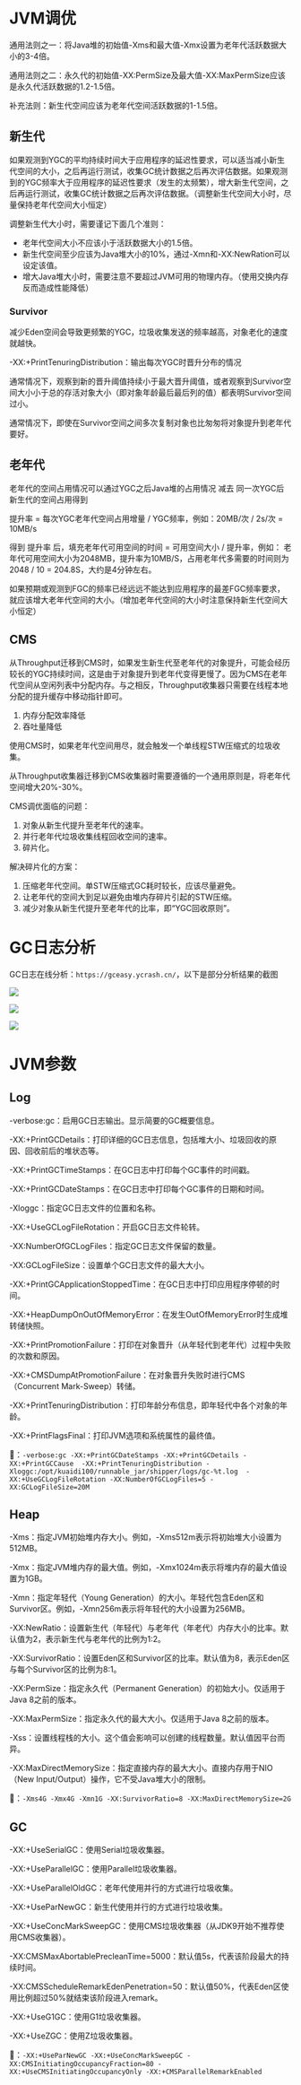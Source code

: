 # JVM调优
通用法则之一：将Java堆的初始值-Xms和最大值-Xmx设置为老年代活跃数据大小的3-4倍。

通用法则之二：永久代的初始值-XX:PermSize及最大值-XX:MaxPermSize应该是永久代活跃数据的1.2-1.5倍。

补充法则：新生代空间应该为老年代空间活跃数据的1-1.5倍。

## 新生代
如果观测到YGC的平均持续时间大于应用程序的延迟性要求，可以适当减小新生代空间的大小，之后再运行测试，收集GC统计数据之后再次评估数据。如果观测到的YGC频率大于应用程序的延迟性要求（发生的太频繁），增大新生代空间，之后再运行测试，收集GC统计数据之后再次评估数据。（调整新生代空间大小时，尽量保持老年代空间大小恒定）

调整新生代大小时，需要谨记下面几个准则：
- 老年代空间大小不应该小于活跃数据大小的1.5倍。
- 新生代空间至少应该为Java堆大小的10%，通过-Xmn和-XX:NewRation可以设定该值。
- 增大Java堆大小时，需要注意不要超过JVM可用的物理内存。（使用交换内存反而造成性能降低）

### Survivor
减少Eden空间会导致更频繁的YGC，垃圾收集发送的频率越高，对象老化的速度就越快。

-XX:+PrintTenuringDistribution：输出每次YGC时晋升分布的情况

通常情况下，观察到新的晋升阈值持续小于最大晋升阈值，或者观察到Survivor空间大小小于总的存活对象大小（即对象年龄最后最后列的值）都表明Survivor空间过小。

通常情况下，即使在Survivor空间之间多次复制对象也比匆匆将对象提升到老年代要好。

## 老年代
老年代的空间占用情况可以通过YGC之后Java堆的占用情况 减去 同一次YGC后新生代的空间占用得到

提升率 = 每次YGC老年代空间占用增量 / YGC频率，例如：20MB/次 / 2s/次 = 10MB/s

得到 提升率 后，填充老年代可用空间的时间 = 可用空间大小 / 提升率，例如：
老年代可用空间大小为2048MB，提升率为10MB/S，占用老年代多需要的时间则为 2048 / 10 = 204.8S，大约是4分钟左右。

如果预期或观测到FGC的频率已经远远不能达到应用程序的最差FGC频率要求，就应该增大老年代空间的大小。（增加老年代空间的大小时注意保持新生代空间大小恒定）

## CMS
从Throughput迁移到CMS时，如果发生新生代至老年代的对象提升，可能会经历较长的YGC持续时间，这是由于对象提升到老年代变得更慢了。因为CMS在老年代空间从空闲列表中分配内存。与之相反，Throughput收集器只需要在线程本地分配的提升缓存中移动指针即可。

1. 内存分配效率降低
2. 吞吐量降低

使用CMS时，如果老年代空间用尽，就会触发一个单线程STW压缩式的垃圾收集。

从Throughput收集器迁移到CMS收集器时需要遵循的一个通用原则是，将老年代空间增大20%-30%。

CMS调优面临的问题：
1. 对象从新生代提升至老年代的速率。
2. 并行老年代垃圾收集线程回收空间的速率。
3. 碎片化。

解决碎片化的方案：
1. 压缩老年代空间。单STW压缩式GC耗时较长，应该尽量避免。
2. 让老年代的空间大到足以避免由堆内存碎片引起的STW压缩。
3. 减少对象从新生代提升至老年代的比率，即“YGC回收原则”。

# GC日志分析
GC日志在线分析：`https://gceasy.ycrash.cn/`，以下是部分分析结果的截图

![](../jvm/../image/JVM/GCLogAnalysis1.jpg)

![](../jvm/../image/JVM/GCLogAnalysis2.jpg)

![](../jvm/../image/JVM/GCLogAnalysis3.jpg)

# JVM参数
## Log
-verbose:gc：启用GC日志输出。显示简要的GC概要信息。

-XX:+PrintGCDetails：打印详细的GC日志信息，包括堆大小、垃圾回收的原因、回收前后的堆状态等。

-XX:+PrintGCTimeStamps：在GC日志中打印每个GC事件的时间戳。

-XX:+PrintGCDateStamps：在GC日志中打印每个GC事件的日期和时间。

-Xloggc：指定GC日志文件的位置和名称。

-XX:+UseGCLogFileRotation：开启GC日志文件轮转。

-XX:NumberOfGCLogFiles：指定GC日志文件保留的数量。

-XX:GCLogFileSize：设置单个GC日志文件的最大大小。

-XX:+PrintGCApplicationStoppedTime：在GC日志中打印应用程序停顿的时间。

-XX:+HeapDumpOnOutOfMemoryError：在发生OutOfMemoryError时生成堆转储快照。

-XX:+PrintPromotionFailure：打印在对象晋升（从年轻代到老年代）过程中失败的次数和原因。

-XX:+CMSDumpAtPromotionFailure：在对象晋升失败时进行CMS（Concurrent Mark-Sweep）转储。

-XX:+PrintTenuringDistribution：打印年龄分布信息，即年轻代中各个对象的年龄。

-XX:+PrintFlagsFinal：打印JVM选项和系统属性的最终值。

🌰：`-verbose:gc -XX:+PrintGCDateStamps -XX:+PrintGCDetails -XX:+PrintGCCause  -XX:+PrintTenuringDistribution -Xloggc:/opt/kuaidi100/runnable_jar/shipper/logs/gc-%t.log  -XX:+UseGCLogFileRotation -XX:NumberOfGCLogFiles=5 -XX:GCLogFileSize=20M`

## Heap
-Xms：指定JVM初始堆内存大小。例如，-Xms512m表示将初始堆大小设置为512MB。

-Xmx：指定JVM堆内存的最大值。例如，-Xmx1024m表示将堆内存的最大值设置为1GB。

-Xmn：指定年轻代（Young Generation）的大小。年轻代包含Eden区和Survivor区。例如，-Xmn256m表示将年轻代的大小设置为256MB。

-XX:NewRatio：设置新生代（年轻代）与老年代（年老代）内存大小的比率。默认值为2，表示新生代与老年代的比例为1:2。

-XX:SurvivorRatio：设置Eden区和Survivor区的比率。默认值为8，表示Eden区与每个Survivor区的比例为8:1。

-XX:PermSize：指定永久代（Permanent Generation）的初始大小。仅适用于Java 8之前的版本。

-XX:MaxPermSize：指定永久代的最大大小。仅适用于Java 8之前的版本。

-Xss：设置线程栈的大小。这个值会影响可以创建的线程数量。默认值因平台而异。

-XX:MaxDirectMemorySize：指定直接内存的最大大小。直接内存用于NIO（New Input/Output）操作，它不受Java堆大小的限制。

🌰：`-Xms4G -Xmx4G -Xmn1G -XX:SurvivorRatio=8 -XX:MaxDirectMemorySize=2G`

## GC
-XX:+UseSerialGC：使用Serial垃圾收集器。

-XX:+UseParallelGC：使用Parallel垃圾收集器。

-XX:+UseParallelOldGC：老年代使用并行的方式进行垃圾收集。

-XX:+UseParNewGC：新生代使用并行的方式进行垃圾收集。

-XX:+UseConcMarkSweepGC：使用CMS垃圾收集器（从JDK9开始不推荐使用CMS收集器）。

-XX:CMSMaxAbortablePrecleanTime=5000：默认值5s，代表该阶段最大的持续时间。

-XX:CMSScheduleRemarkEdenPenetration=50：默认值50%，代表Eden区使用比例超过50%就结束该阶段进入remark。

-XX:+UseG1GC：使用G1垃圾收集器。

-XX:+UseZGC：使用Z垃圾收集器。

🌰：`-XX:+UseParNewGC -XX:+UseConcMarkSweepGC -XX:CMSInitiatingOccupancyFraction=80 -XX:+UseCMSInitiatingOccupancyOnly -XX:+CMSParallelRemarkEnabled`
